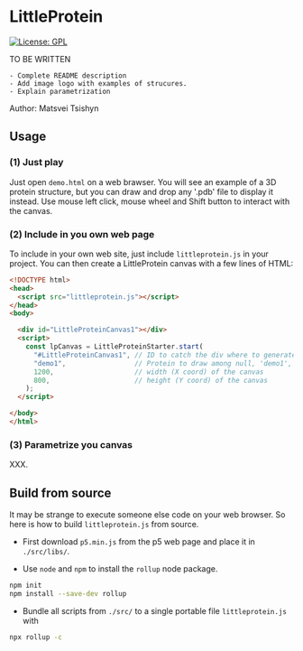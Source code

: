 
# LittleProtein

[![License: GPL](https://img.shields.io/badge/License-GPL-green.svg)](https://opensource.org/licenses/MIT)

TO BE WRITTEN

    - Complete README description
    - Add image logo with examples of strucures.
    - Explain parametrization

Author: Matsvei Tsishyn

## Usage

### (1) Just play

Just open `demo.html` on a web brawser.
You will see an example of a 3D protein structure, but you can draw and drop any '.pdb' file to display it instead.
Use mouse left click, mouse wheel and Shift button to interact with the canvas.

### (2) Include in you own web page

To include in your own web site, just include `littleprotein.js` in your project.
You can then create a LittleProtein canvas with a few lines of HTML:

```html
<!DOCTYPE html>
<head>
  <script src="littleprotein.js"></script>
</head>
<body>

  <div id="LittleProteinCanvas1"></div>  
  <script>
    const lpCanvas = LittleProteinStarter.start(
      "#LittleProteinCanvas1", // ID to catch the div where to generate the canvas
      "demo1",                 // Protein to draw among null, 'demo1', 'demo2', 'demo3'
      1200,                    // width (X coord) of the canvas
      800,                     // height (Y coord) of the canvas
    );
  </script>

</body>
</html>
```

### (3) Parametrize you canvas

XXX.

## Build from source

It may be strange to execute someone else code on your web browser.
So here is how to build `littleprotein.js` from source.

- First download `p5.min.js` from the p5 web page and place it in `./src/libs/`.

- Use `node` and `npm` to install the `rollup` node package.
```bash
npm init
npm install --save-dev rollup
```

- Bundle all scripts from `./src/` to a single portable file `littleprotein.js` with
```bash
npx rollup -c
```
